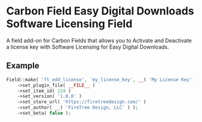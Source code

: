 # Carbon Field Easy Digital Downloads Software Licensing Field

A field add-on for Carbon Fields that allows you to Activate and Deactivate a license key with Software Licensing for Easy Digital Downloads.

## Example

```php
Field::make( 'ft_edd_license', 'my_license_key', __( 'My License Key' ) )
    ->set_plugin_file( __FILE__ )
    ->set_item_id( 224 )
    ->set_version( '1.0.0' )
    ->set_store_url( 'https://firetreedesign.com/' )
    ->set_author( __( 'FireTree Design, LLC' ) );
    ->set_beta( false );
```